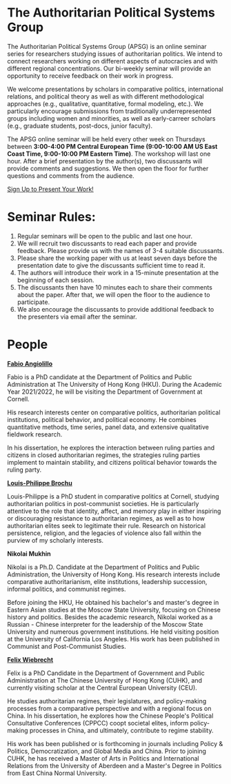 # The Authoritarian Political Systems Group


The Authoritarian Political Systems Group (APSG) is an online seminar series for researchers studying issues of authoritarian politics. We intend to connect researchers working on different aspects of autocracies and with different regional concentrations. Our bi-weekly seminar will provide an opportunity to receive feedback on their work in progress.

We welcome presentations by scholars in comparative politics, international relations, and political theory as well as with different methodological approaches (e.g., qualitative, quantitative, formal modeling, etc.). We particularly encourage submissions from traditionally underrepresented groups including women and minorities, as well as early-carreer scholars (e.g., graduate students, post-docs, junior faculty).

The APSG online seminar will be held every other week on Thursdays between **3:00-4:00 PM Central European Time (9:00-10:00 AM US East Coast Time, 9:00-10:00 PM Eastern Time)**. The workshop will last one hour. After a brief presentation by the author(s), two discussants will provide comments and suggestions. We then open the floor for further questions and comments from the audience.

[Sign Up to Present Your Work!](https://docs.google.com/forms/d/e/1FAIpQLSd1g1QK-yOHL8eWlZLjdzqASH0V7UsBhoNxGXipasVo1iX59g/viewform?embedded=true)

# Seminar Rules: 

1.	Regular seminars will be open to the public and last one hour.
2.	We will recruit two discussants to read each paper and provide feedback. Please provide us with the names of 3-4 suitable discussants. 
3.	Please share the working paper with us at least seven days before the presentation date to give the discussants sufficient time to read it. 
4.	The authors will introduce their work in a 15-minute presentation at the beginning of each session. 
5.	The discussants then have 10 minutes each to share their comments about the paper. After that, we will open the floor to the audience to participate. 
6.	We also encourage the discussants to provide additional feedback to the presenters via email after the seminar. 



# People

**[Fabio Angiolillo](https://www.fangiolillo.com)**


Fabio is a PhD candidate at the Department of Politics and Public Administration at The University of Hong Kong (HKU). During the Academic Year 2021/2022, he will be visiting the Department of Government at Cornell.

His research interests center on comparative politics, authoritarian political institutions, political behavior, and political economy. He combines quantitative methods, time series, panel data, and extensive qualitative fieldwork research.

In his dissertation, he explores the interaction between ruling parties and citizens in closed authoritarian regimes, the strategies ruling parties implement to maintain stability, and citizens political behavior towards the ruling party.

**[Louis-Philippe Brochu](https://government.cornell.edu/louis-philippe-brochu)**

Louis-Philippe is a PhD student in comparative politics at Cornell, studying authoritarian politics in post-communist societies. He is particularly attentive to the role that identity, affect, and memory play in either inspiring or discouraging resistance to authoritarian regimes, as well as to how authoritarian elites seek to legitimate their rule. Research on historical persistence, religion, and the legacies of violence also fall within the purview of my scholarly interests.

**Nikolai Mukhin**

Nikolai is a Ph.D. Candidate at the Department of Politics and Public Administration, the University of Hong Kong. His research interests include comparative authoritarianism, elite institutions, leadership succession, informal politics, and communist regimes.

Before joining the HKU, He obtained his bachelor's and master's degree in Eastern Asian studies at the Moscow State University, focusing on Chinese history and politics. Besides the academic research, Nikolai worked as a Russian - Chinese interpreter for the leadership of the Moscow State University and numerous government institutions. He held visiting position at the University of California Los Angeles. His work has been published in Communist and Post-Communist Studies.

**[Felix Wiebrecht](https://www.felixwiebrecht.com)**

Felix is a PhD Candidate in the Department of Government and Public Administration at The Chinese University of Hong Kong (CUHK), and currently visiting scholar at the Central European University (CEU). 

He studies authoritarian regimes, their legislatures, and policy-making processes from a comparative perspective and with a regional focus on China. 
In his dissertation, he explores how the Chinese People's Political Consultative Conferences (CPPCC) coopt societal elites, inform policy-making processes in China, and ultimately, contribute to regime stability. 

His work has been published or is forthcoming in journals including Policy & Politics, Democratization, and Global Media and China. 
Prior to joining CUHK, he has received a Master of Arts in Politics and International Relations from the University of Aberdeen and a Master's Degree in Politics from East China Normal University. 
